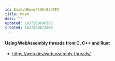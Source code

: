 ```yaml
---
id: EmxXvWBpvqPlHXs83QXP2
title: Wasm
desc: ""
updated: 1637269696393
created: 1637269672200
---
```


#### Using WebAssembly threads from C, C++ and Rust

- https://web.dev/webassembly-threads/
